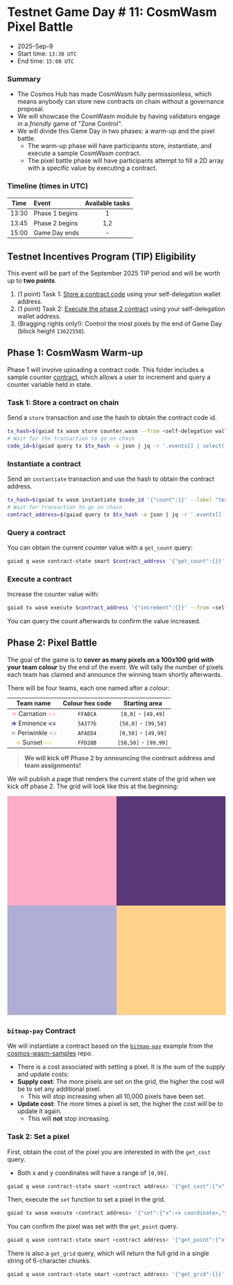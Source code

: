 # Testnet Game Day # 11: CosmWasm Pixel Battle

* 2025-Sep-9
* Start time: `13:30 UTC`
* End time: `15:00 UTC`

### Summary

* The Cosmos Hub has made CosmWasm fully permissionless, which means anybody can store new contracts on chain without a governance proposal.
* We will showcase the CosmWasm module by having validators engage in a _friendly_ game of "Zone Control".
* We will divide this Game Day in two phases: a warm-up and the pixel battle.
  * The warm-up phase will have participants store, instantiate, and execute a sample CosmWasm contract.
  * The pixel battle phase will have participants attempt to fill a 2D array with a specific value by executing a contract.


### Timeline (times in UTC)

| Time  | Event          | Available tasks |
| :---: | :------------- | :-------------: |
| 13:30 | Phase 1 begins |        1        |
| 13:45 | Phase 2 begins |       1,2       |
| 15:00 | Game Day ends  |        -        |


## Testnet Incentives Program (TIP) Eligibility

This event will be part of the September 2025 TIP period and will be worth up to **two points**.

1. (1 point) Task 1: [Store a contract code](#task-1-store-a-contract-on-chain) using your self-delegation wallet address.
2. (1 point) Task 2: [Execute the phase 2 contract](#task-2-set-a-pixel) using your self-delegation wallet address.
3. (Bragging rights only!): Control the most pixels by the end of Game Day (block height `13622550`).

## Phase 1: CosmWasm Warm-up

Phase 1 will involve uploading a contract code. This folder includes a sample counter [contract](counter.wasm), which allows a user to increment and query a counter variable held in state.

### Task 1: Store a contract on chain

Send a `store` transaction and use the hash to obtain the contract code id.
```bash
tx_hash=$(gaiad tx wasm store counter.wasm --from <self-delegation wallet> --gas auto --gas-adjustment 3 --gas-prices 0.005uatom -o json -y | jq -r '.txhash')
# Wait for the transaction to go on chain
code_id=$(gaiad query tx $tx_hash -o json | jq -r '.events[] | select(.type=="store_code").attributes[] | select(.key=="code_id").value')
```

### Instantiate a contract

Send an `instantiate` transaction and use the hash to obtain the contract address.
```bash
tx_hash=$(gaiad tx wasm instantiate $code_id '{"count":1}' --label "test-counter" --no-admin --from <self-delegation wallet> --gas auto --gas-adjustment 3 --gas-prices 0.005uatom -o json -y | jq -r '.txhash')
# Wait for transaction to go on chain
contract_address=$(gaiad query tx $tx_hash -o json | jq -r '.events[] | select(.type=="instantiate").attributes[] | select(.key=="_contract_address").value')
```

### Query a contract

You can obtain the current counter value with a `get_count` query:
```bash
gaiad q wasm contract-state smart $contract_address '{"get_count":{}}' -o json  | jq -r '.data.count'
```

### Execute a contract

Increase the counter value with:
```bash
gaiad tx wasm execute $contract_address '{"increment":{}}' --from <self-delegation wallet> --gas auto --gas-adjustment 3 --gas-prices 0.005uatom -y
```
You can query the count afterwards to confirm the value increased.

## Phase 2: Pixel Battle

The goal of the game is to **cover as many pixels on a 100x100 grid with your team colour** by the end of the event. We will tally the number of pixels each team has claimed and announce the winning team shortly afterwards.

There will be four teams, each one named after a colour:

|                                                         Team name                                                          | Colour hex code |     Starting area     |
| :------------------------------------------------------------------------------------------------------------------------: | :-------------: | :-------------------: |
| <span style="color:#FFABCA; font-weight:bold">=></span> Carnation <span style="color:#FFABCA; font-weight:bold"><=</span>  |    `FFABCA`     |  `[0,0]` - `[49,49]`  |
|  <span style="color:#5A3776; font-weight:bold">=></span> Eminence <span style="color:#5A3776; font-weight:bold"><=</span>  |    `5A3776`     | `[50,0]` - `[99,50]`  |
| <span style="color:#AFAED4; font-weight:bold">=></span> Periwinkle <span style="color:#AFAED4; font-weight:bold"><=</span> |    `AFAED4`     | `[0,50]` - `[49,99]`  |
|   <span style="color:#FFD28B; font-weight:bold">=></span> Sunset <span style="color:#FFD28B; font-weight:bold"><=</span>   |    `FFD28B`     | `[50,50]` - `[99,99]` |


> **We will kick off Phase 2 by announcing the contract address and team assignments!**

We will publish a page that renders the current state of the grid when we kick off phase 2. The grid will look like this at the beginning:

![Pixel Battle Starting State](battle-start.png)

### `bitmap-pay` Contract

We will instantiate a contract based on the [`bitmap-pay`](https://github.com/hyphacoop/cosmos-wasm-samples/tree/main/bitmap-pay) example from the [cosmos-wasm-samples](https://github.com/hyphacoop/cosmos-wasm-samples) repo.
* There is a cost associated with setting a pixel. It is the sum of the supply and update costs:
* **Supply cost**: The more pixels are set on the grid, the higher the cost will be to set any additional pixel.
  * This will stop increasing when all 10,000 pixels have been set.
* **Update cost**: The more times a pixel is set, the higher the cost will be to update it again.
  * This will **not** stop increasing.

### Task 2: Set a pixel

First, obtain the cost of the pixel you are interested in with the `get_cost` query.
* Both x and y coordinates will have a range of `[0,99]`.
```bash
gaiad q wasm contract-state smart <contract address> '{"get_cost":{"x":<x coordinate>,"y",<y coordinate>}}' -o json  | jq -r '.data'
```

Then, execute the `set` function to set a pixel in the grid.
```bash
gaiad tx wasm execute <contract address> '{"set":{"x":<x coordinate>,"y":<y coordinate>,"z":"<your team colour hex code>"}}' --from <self-delegation wallet> --amount <cost>uatom --gas auto --gas-adjustment 3 --gas-prices $GAS_PRICE -y
```

You can confirm the pixel was set with the `get_point` query.
```bash
gaiad q wasm contract-state smart <contract address> '{"get_point":{"x":<x coordinate>,"y",<y coordinate>}}' -o json  | jq -r '.data'
```

There is also a `get_grid` query, which will return the full grid in a single string of 6-character chunks.
```bash
gaiad q wasm contract-state smart <contract address> '{"get_grid":{}}' -o json  | jq -r '.data.z_values'
```